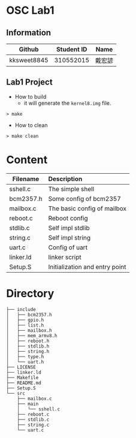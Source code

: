 # OSC Lab1


## Information
| Github      | Student ID | Name   |
| ----------- | ---------- | ------ |
| kksweet8845 | 310552015  | 戴宏諺 |


## Lab1 Project
- How to build
    - it will generate the `kernel8.img` file.
```
> make
```
- How to clean
```
> make clean
```

# Content

| Filename  | Description                    |
| --------- |:------------------------------ |
| sshell.c  | The simple shell               |
| bcm2357.h | Some config of bcm2357         |
| mailbox.c | The basic config of mailbox    |
| reboot.c  | Reboot config                  |
| stdlib.c  | Self impl stdlib               |
| string.c  | Self impl string               |
| uart.c    | Config of uart                 |
| linker.ld | linker script                  |
| Setup.S   | Initialization and entry point |


# Directory
```.
├── include
│   ├── bcm2357.h
│   ├── gpio.h
│   ├── list.h
│   ├── mailbox.h
│   ├── mem_armv8.h
│   ├── reboot.h
│   ├── stdlib.h
│   ├── string.h
│   ├── type.h
│   └── uart.h
├── LICENSE
├── linker.ld
├── Makefile
├── README.md
├── Setup.S
└── src
    ├── mailbox.c
    ├── main
    │   └── sshell.c
    ├── reboot.c
    ├── stdlib.c
    ├── string.c
    └── uart.c
```




